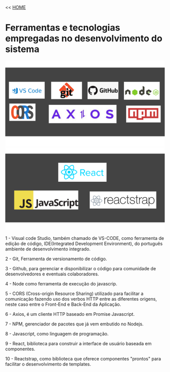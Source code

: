 << [HOME](/README.md)

# Ferramentas e tecnologias empregadas no desenvolvimento do sistema
<img src="images_md/ferramentas_e_tecnologias.png" alt="Download_VS_Code" width="1000">
<img src="images_md/ferramentas_e_tecnologias_front_end.png" alt="Download_VS_Code" width="1000">


1 - Visual code Studio, também chamado de VS-CODE, como ferramenta de edição de código, IDE(Integrated Development Environment), do português ambiente de desenvolvimento integrado.

2 - Git, Ferramenta de versionamento de código.

3 - Github, para gerenciar e disponibilizar o código para comunidade de desenvolvedores e eventuais colaboradores.

4 - Node como ferramenta de execução do javascrip.

5 - CORS (Cross-origin Resource Sharing) utilizado para facilitar a comunicação fazendo uso dos verbos HTTP entre as diferentes origens, neste caso entre o Front-End e Back-End da Aplicação.

6 - Axios, é um cliente HTTP baseado em Promise Javascript.

7 - NPM, gerenciador de pacotes que já vem embutido no Nodejs.

8 - Javascript, como linguagem de programação.

9 - React, biblioteca  para construir a interface de usuário baseada em componentes.

10 - Reactstrap, como biblioteca que oferece componentes "prontos" para facilitar o desenvolvimento de templates.
